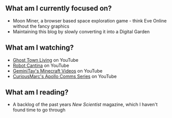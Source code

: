 ## What am I currently focused on?

- Moon Miner, a browser based space exploration game - think Eve Online without the fancy graphics
- Maintaining this blog by slowly converting it into a Digital Garden 

## What am I watching?

- [Ghost Town Living](https://www.youtube.com/c/GhostTownLiving) on YouTube
- [Robot Cantina](https://www.youtube.com/channel/UC_e1W-VZ1ygjbKQGjXB1f4g) on YouTube
- [GeminiTay's Minecraft Videos](https://www.youtube.com/channel/UCUBsjvdHcwZd3ztdY1Zadcw) on YouTube
- [CuriousMarc's Apollo Comms Series](https://www.youtube.com/c/CuriousMarc) on YouTube

## What am I reading?

- A backlog of the past years _New Scientist_ magazine, which I haven't found time to go through